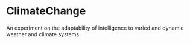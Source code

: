 # ClimateChange
An experiment on the adaptability of intelligence to varied and dynamic weather and climate systems.
